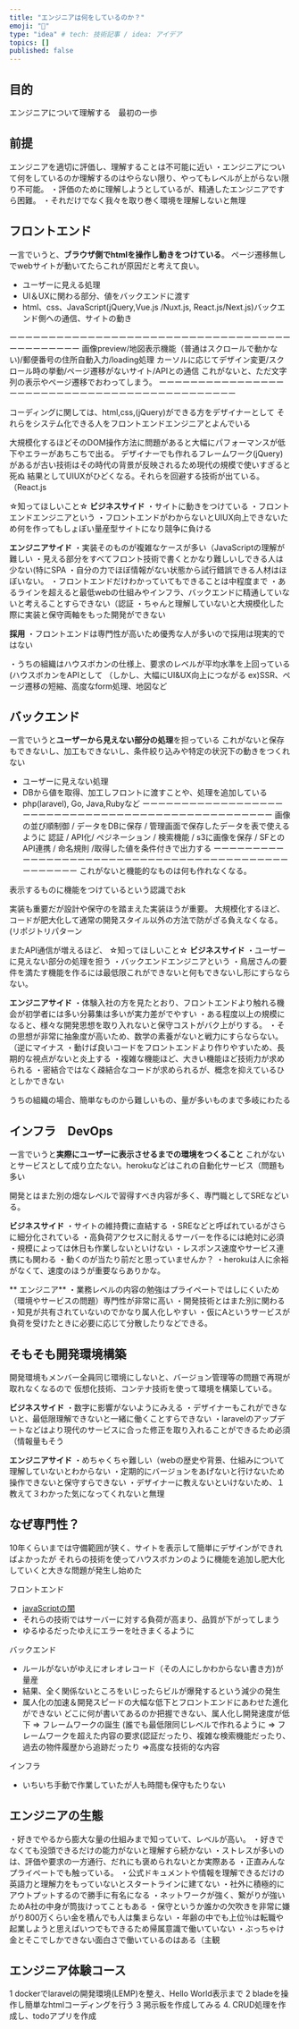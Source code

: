 ```yaml
---
title: "エンジニアは何をしているのか？"
emoji: "🐚"
type: "idea" # tech: 技術記事 / idea: アイデア
topics: []
published: false
---
```

## 目的
エンジニアについて理解する　最初の一歩
## 前提
エンジニアを適切に評価し、理解することは不可能に近い
・エンジニアについて何をしているのか理解するのはやらない限り、やってもレベルが上がらない限り不可能。
・評価のために理解しようとしているが、精通したエンジニアですら困難。
・それだけでなく我々を取り巻く環境を理解しないと無理
##  フロントエンド
一言でいうと、**ブラウザ側でhtmlを操作し動きをつけている**。
ページ遷移無しでwebサイトが動いてたらこれが原因だと考えて良い。

- ユーザーに見える処理
- UI＆UXに関わる部分、値をバックエンドに渡す
- html、css、JavaScript(jQuery,Vue.js /Nuxt.js, React.js/Next.js)バックエンド側への通信、サイトの動き

ーーーーーーーーーーーーーーーーーーーーーーーーーーーーーーーーーーーーーーーーーーーーー
画像preview/地図表示機能（普通はスクロールで動かない)/郵便番号の住所自動入力/loading処理
カーソルに応じてデザイン変更/スクロール時の挙動/ページ遷移がないサイト/APIとの通信
これがないと、ただ文字列の表示やページ遷移でおわってしまう。
ーーーーーーーーーーーーーーーーーーーーーーーーーーーーーーーーーーーーーーーーーーーーー

コーディングに関しては、html,css,(jQuery)ができる方をデザイナーとして
それらをシステム化できる人をフロントエンドエンジニアとよんでいる

大規模化するほどそのDOM操作方法に問題があると大幅にパフォーマンスが低下やエラーがあちこちで出る。
デザイナーでも作れるフレームワーク(jQuery)があるが古い技術はその時代の背景が反映されるため現代の規模で使いすぎると死ぬ
結果としてUIUXがひどくなる。それらを回避する技術が出ている。（React.js

☆知ってほしいこと☆
**ビジネスサイド**
・サイトに動きをつけている
・フロントエンドエンジニアという
・フロントエンドがわからないとUIUX向上できないため何を作ってもしょぼい量産型サイトになり競争に負ける

**エンジニアサイド**
・実装そのものが複雑なケースが多い（JavaScriptの理解が難しい
・見える部分をすべてフロント技術で書くとかなり難しいしできる人は少ない(特にSPA
・自分の力でほぼ情報がない状態から試行錯誤できる人材はほぼいない。
・フロントエンドだけわかっていてもできることは中程度まで
・あるラインを超えると最低webの仕組みやインフラ、バックエンドに精通していないと考えることすらできない（認証
・ちゃんと理解していないと大規模化した際に実装と保守両軸をもった開発ができない

**採用**
・フロントエンドは専門性が高いため優秀な人が多いので採用は現実的ではない

・うちの組織はハウスボカンの仕様上、要求のレベルが平均水準を上回っている(ハウスボカンをAPIとして
（しかし、大幅にUI&UX向上につながる ex)SSR、ページ遷移の短縮、高度なform処理、地図など
## バックエンド
一言でいうと**ユーザーから見えない部分の処理**を担っている
これがないと保存もできないし、加工もできないし、条件絞り込みや特定の状況下の動きをつくれない

- ユーザーに見えない処理
- DBから値を取得、加工しフロントに渡すことや、処理を追加している
- php(laravel), Go,  Java,Rubyなど
ーーーーーーーーーーーーーーーーーーーーーーーーーーーーーーーーーーーーーーーーーーーーーーーーーー
画像の並び順制御 / データをDBに保存 / 管理画面で保存したデータを表で使えるように
認証  / API化/ ペジネーション / 検索機能 / s3に画像を保存 / SFとのAPI連携 / 命名規則 /取得した値を条件付きで出力する
ーーーーーーーーーーーーーーーーーーーーーーーーーーーーーーーーーーーーーーーーーーーーーーーーーー
これがないと機能的なものは何も作れなくなる。

表示するものに機能をつけているという認識でおk

実装も重要だが設計や保守のを踏まえた実装ほうが重要。
大規模化するほど、コードが肥大化して通常の開発スタイル以外の方法で防がざる負えなくなる。(リポジトリパターン

またAPI通信が増えるほど、
☆知ってほしいこと☆
**ビジネスサイド**
・ユーザーに見えない部分の処理を担う
・バックエンドエンジニアという
・鳥居さんの要件を満たす機能を作るには最低限これができないと何もできないし形にすらならない。

**エンジニアサイド**
・体験入社の方を見たとおり、フロントエンドより触れる機会が初学者には多い分募集は多いが実力差がでやすい
・ある程度以上の規模になると、様々な開発思想を取り入れないと保守コストがバク上がりする。
・その思想が非常に抽象度が高いため、数学の素養がないと戦力にすらならない。（逆にマイナス
・動けば良いコードをフロントエンドより作りやすいため、長期的な視点がないと炎上する
・複雑な機能ほど、大きい機能ほど技術力が求められる
・密結合ではなく疎結合なコードが求められるが、概念を抑えているひとしかできない

うちの組織の場合、簡単なものから難しいもの、量が多いものまで多岐にわたる
## インフラ　DevOps
一言でいうと**実際にユーザーに表示させるまでの環境をつくること**
これがないとサービスとして成り立たない。herokuなどはこれの自動化サービス（問題も多い

開発とはまた別の畑なレベルで習得すべき内容が多く、専門職としてSREなどいる。

**ビジネスサイド**
・サイトの維持費に直結する
・SREなどと呼ばれているがさらに細分化されている
・高負荷アクセスに耐えるサーバーを作るには絶対に必須
・規模によっては休日も作業しないといけない
・レスポンス速度やサービス連携にも関わる
・動くのが当たり前だと思っていませんか？
・herokuは人に余裕がなくて、速度のほうが重要ならありかな。

** エンジニア**
・業務レベルの内容の勉強はプライペートではしにくいため（環境やサービスの問題）専門性が非常に高い
・開発技術とはまた別に関わる
・知見が共有されていないのでかなり属人化しやすい
・仮にAというサービスが負荷を受けたときに必要に応じて分散したりなどできる。

## そもそも開発環境構築
開発環境もメンバー全員同じ環境にしないと、バージョン管理等の問題で再現が取れなくなるので
仮想化技術、コンテナ技術を使って環境を構築している。

**ビジネスサイド**
・数字に影響がないようにみえる
・デザイナーもこれができないと、最低限理解できないと一緒に働くことすらできない
・laravelのアップデートなどはより現代のサービスに合った修正を取り入れることができるため必須（情報量もそう

**エンジニアサイド**
・めちゃくちゃ難しい（webの歴史や背景、仕組みについて理解していないとわからない
・定期的にバージョンをあげないと行けないため操作できないと保守すらできない
・デザイナーに教えないといけないため、１教えて３わかった気になってくれないと無理

## なぜ専門性？
10年くらいまでは守備範囲が狭く、サイトを表示して簡単にデザインができればよかったが
それらの技術を使ってハウスボカンのように機能を追加し肥大化していくと大きな問題が発生し始めた

フロントエンド
- [javaScriptの闇](https://www.pandanoir.info/entry/2017/12/01/000000)
- それらの技術ではサーバーに対する負荷が高まり、品質が下がってしまう
- ゆるゆるだったゆえにエラーを吐きまくるように

バックエンド
- ルールがないがゆえにオレオレコード（その人にしかわからない書き方)が量産
-  結果、全く関係ないところをいじったらビルが爆発するという減少の発生
- 属人化の加速＆開発スピードの大幅な低下とフロントエンドにあわせた進化ができない
どこに何が書いてあるのか把握できない、属人化し開発速度が低下
=> フレームワークの誕生 (誰でも最低限同じレベルで作れるように
=> フレームワークを超えた内容の要求(認証だったり、複雑な検索機能だったり、過去の物件履歴から追跡だったり
=>高度な技術的な内容

インフラ
- いちいち手動で作業していたが人も時間も保守もたりない
## エンジニアの生態
・好きでやるから膨大な量の仕組みまで知っていて、レベルが高い。
・好きでなくても没頭できるだけの能力がないと理解すら続かない
・ストレスが多いのは、評価や要求の一方通行、だれにも褒められないとか実際ある
・正直みんなプライペートでも触っている。
・公式ドキュメントや情報を理解できるだけの英語力と理解力をもっていないとスタートラインに建てない
・社外に積極的にアウトプットするので勝手に有名になる
・ネットワークが強く、繋がりが強いためA社の中身が筒抜けってこともある
・保守というか誰かの欠吹きを非常に嫌がり800万くらい金を積んでも人は集まらない
・年齢の中でも上位％は転職や起業しようと思えばいつでもできるため帰属意識で働いていない
・ぶっちゃけ金とそこでしかできない面白さで働いているのはある（主観

## エンジニア体験コース
1  dockerでlaravelの開発環境(LEMP)を整え、Hello World表示まで
2 bladeを操作し簡単なhtmlコーディングを行う
3 掲示板を作成してみる
4. CRUD処理を作成し、todoアプリを作成